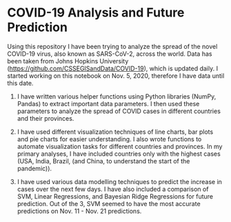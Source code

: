 # COVID-19 Analysis and Future Prediction

Using this repository I have been trying to analyze the spread of the novel COVID-19 virus, also known as SARS-CoV-2, across the world.
Data has been taken from Johns Hopkins University (https://github.com/CSSEGISandData/COVID-19), which is updated daily.
I started working on this notebook on Nov. 5, 2020, therefore I have data until this date.

1. I have written various helper functions using Python libraries (NumPy, Pandas) to extract important data parameters. I then used these parameters to analyze the spread of COVID cases in different countries and their provinces. 

2. I have used different visualization techniques of line charts, bar plots and pie charts for easier understanding. I also wrote functions to automate visualization tasks for different countries and provinces. In my primary analyses, I have included countries only with the highest cases (USA, India, Brazil, (and China, to understand the start of the pandemic)).

3. I have used various data modelling techniques to predict the increase in cases over the next few days. I have also included a comparison of SVM, Linear Regressions, and Bayesian Ridge Regressions for future prediction. Out of the 3, SVM seemed to have the most accurate predictions on Nov. 11 - Nov. 21 predictions. 
